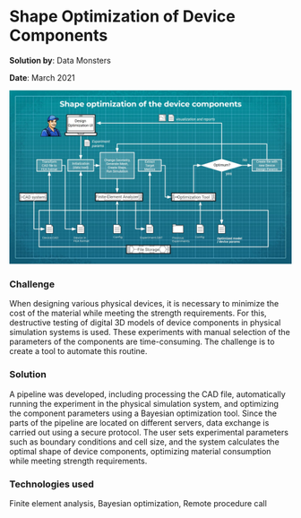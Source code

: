 # Shape Optimization of Device Components

**Solution by**: Data Monsters

**Date**: March 2021

![Scheme](https://github.com/ml-patterns/ml-patterns/blob/main/business_cases/images/shape_optimization.jpg)

### Challenge

When designing various physical devices, it is necessary to minimize the cost of the material while meeting the strength requirements. For this, destructive testing of digital 3D models of device components in physical simulation systems is used. These experiments with manual selection of the parameters of the components are time-consuming. The challenge is to create a tool to automate this routine.

### Solution

A pipeline was developed, including processing the CAD file, automatically running the experiment in the physical simulation system, and optimizing the component parameters using a Bayesian optimization tool. Since the parts of the pipeline are located on different servers, data exchange is carried out using a secure protocol. The user sets experimental parameters such as boundary conditions and cell size, and the system calculates the optimal shape of device components, optimizing material consumption while meeting strength requirements.

### Technologies used

Finite element analysis, Bayesian optimization, Remote procedure call
